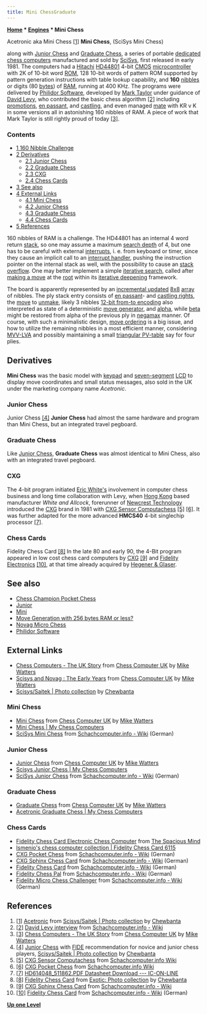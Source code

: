 ```yaml
---
title: Mini ChessGraduate
---
```

**[Home](Home "Home") \* [Engines](Engines "Engines") \* Mini Chess**



 [](http://www.flickr.com/photos/10261668@N05/859036624/in/set-72157600922172552/) Acetronic aka Mini Chess <a id="cite-note-1" href="#cite-ref-1">[1]</a> 
**Mini Chess**, (SciSys Mini Chess)  

along with [Junior Chess](#junior) and [Graduate Chess](#graduate), a series of portable [dedicated chess computers](Dedicated_Chess_Computers "Dedicated Chess Computers") manufactured and sold by [SciSys](Saitek "Saitek"), first released in early 1981. The computers had a [Hitachi](https://en.wikipedia.org/wiki/Hitachi_Ltd.) [HD44801](HMCS4xC "HMCS4xC") 4-bit [CMOS](https://en.wikipedia.org/wiki/CMOS) [microcontroller](https://en.wikipedia.org/wiki/Microcontroller) with 2K of 10-bit word [ROM](Memory#ROM "Memory"), 128 10-bit words of pattern ROM supported by pattern generation instructions with table lookup capability, and **160** [nibbles](Nibble "Nibble") or digits (80 [bytes](Byte "Byte")) of [RAM](Memory#RAM "Memory"), running at 400 KHz. The programs were delivered by [Philidor Software](Philidor_Software "Philidor Software"), developed by [Mark Taylor](Mark_Taylor "Mark Taylor") under guidance of [David Levy](David_Levy "David Levy"), who contributed the basic chess algorithm <a id="cite-note-2" href="#cite-ref-2">[2]</a> including [promotions](Promotions "Promotions"), [en passant](En_passant "En passant"), and [castling](Castling "Castling"), and even managed [mate](Checkmate "Checkmate") with KR v K in some versions all in astonishing 160 nibbles of RAM. A piece of work that Mark Taylor is still rightly proud of today <a id="cite-note-3" href="#cite-ref-3">[3]</a>. 



### Contents


* [1 160 Nibble Challenge](#160-nibble-challenge)
* [2 Derivatives](#derivatives)
	+ [2.1 Junior Chess](#junior-chess)
	+ [2.2 Graduate Chess](#graduate-chess)
	+ [2.3 CXG](#cxg)
	+ [2.4 Chess Cards](#chess-cards)
* [3 See also](#see-also)
* [4 External Links](#external-links)
	+ [4.1 Mini Chess](#mini-chess)
	+ [4.2 Junior Chess](#junior-chess-2)
	+ [4.3 Graduate Chess](#graduate-chess-2)
	+ [4.4 Chess Cards](#chess-cards-2)
* [5 References](#references)






160 nibbles of RAM is a challenge. The HD44801 has an internal 4 word return [stack](Stack "Stack"), so one may assume a maximum [search depth](Depth "Depth") of 4, but one has to be careful with external [interrupts](https://en.wikipedia.org/wiki/Interrupt), i. e. from keyboard or timer, since they cause an implicit call to an [interrupt handler](https://en.wikipedia.org/wiki/Interrupt_handler), pushing the instruction pointer on the internal stack as well, with the possibility to cause an [stack overflow](https://en.wikipedia.org/wiki/Stack_overflow). One may better implement a simple [iterative search](Iterative_Search "Iterative Search"), called after [making a move](Make_Move "Make Move") at the [root](Root "Root") within its [iterative deepening](Iterative_Deepening "Iterative Deepening") framework. 


The board is apparently represented by an [incremental updated](Incremental_Updates "Incremental Updates") [8x8](8x8_Board "8x8 Board") [array](Array "Array") of nibbles. The ply stack entry consists of [en passant](En_passant "En passant")- and [castling rights](Castling_Rights "Castling Rights"), the [move](Moves "Moves") to [unmake](Unmake_Move "Unmake Move"), likely 3 nibbles [12-bit from-to encoding](Encoding_Moves "Encoding Moves") also interpreted as state of a deterministic [move generator](Move_Generation "Move Generation"), and [alpha](Alpha "Alpha"), while [beta](Beta "Beta") might be restored from alpha of the previous ply in [negamax](Negamax "Negamax") manner. Of course, with such a minimalistic design, [move ordering](Move_Ordering "Move Ordering") is a big issue, and how to utilize the remaining nibbles in a most efficient manner, considering [MVV-LVA](MVV-LVA "MVV-LVA") and possibly maintaining a small [triangular PV-table](Triangular_PV-Table "Triangular PV-Table") say for four plies.



## Derivatives


**Mini Chess** was the basic model with [keypad](https://en.wikipedia.org/wiki/Keypad) and [seven-segment](https://en.wikipedia.org/wiki/Seven-segment_display) [LCD](https://en.wikipedia.org/wiki/Liquid_crystal_display) to display move coordinates and small status messages, also sold in the UK under the marketing company name *Acetronic*. 




### Junior Chess


 [](http://www.flickr.com/photos/10261668@N05/858189105/in/set-72157600922172552) Junior Chess <a id="cite-note-4" href="#cite-ref-4">[4]</a> 
**Junior Chess** had almost the same hardware and program than Mini Chess, but an integrated travel pegboard. 




### Graduate Chess


Like [Junior Chess](#junior), **Graduate Chess** was almost identical to Mini Chess, also with an integrated travel pegboard. 



### CXG


The 4-bit program initiated [Eric White's](Eric_White "Eric White") involvement in computer chess business and long time collaboration with Levy, when [Hong Kong](https://en.wikipedia.org/wiki/Hong_Kong) based manufacturer *White and Allcock*, forerunner of [Newcrest Technology](Newcrest_Technology "Newcrest Technology") introduced the [CXG](Newcrest_Technology#CXG "Newcrest Technology") brand in 1981 with [CXG Sensor Computachess](CXG_Sensor_Computachess "CXG Sensor Computachess") <a id="cite-note-5" href="#cite-ref-5">[5]</a> <a id="cite-note-6" href="#cite-ref-6">[6]</a>. It was further adapted for the more advanced **HMCS40** 4-bit singlechip processor <a id="cite-note-7" href="#cite-ref-7">[7]</a>.



### Chess Cards


 [](http://www.flickr.com/photos/10261668@N05/2071464244/in/set-72157600922174174) Fidelity Chess Card <a id="cite-note-8" href="#cite-ref-8">[8]</a> 
In the late 80 and early 90, the 4-Bit program appeared in low cost chess card computers by [CXG](Newcrest_Technology#CXG "Newcrest Technology") <a id="cite-note-9" href="#cite-ref-9">[9]</a> and [Fidelity Electronics](Fidelity_Electronics "Fidelity Electronics") <a id="cite-note-10" href="#cite-ref-10">[10]</a>, at that time already acquired by [Hegener & Glaser](Hegener_%26_Glaser "Hegener & Glaser"). 



## See also


* [Chess Champion Pocket Chess](Chess_Champion_Pocket_Chess "Chess Champion Pocket Chess")
* [Junior](Junior "Junior")
* [Mini](Mini "Mini")
* [Move Generation with 256 bytes RAM or less?](Sensor_Chess#MoveGeneration "Sensor Chess")
* [Novag Micro Chess](Novag_Micro_Chess "Novag Micro Chess")
* [Philidor Software](Philidor_Software "Philidor Software")


## External Links


* [Chess Computers - The UK Story](http://www.chesscomputeruk.com/html/chess_computers_-_the_uk_story.html) from [Chess Computer UK](http://www.chesscomputeruk.com/index.html) by [Mike Watters](Mike_Watters "Mike Watters")
* [Scisys and Novag : The Early Years](http://www.chesscomputeruk.com/html/scisys_and_novag___the_early_y.html) from [Chess Computer UK](http://www.chesscomputeruk.com/index.html) by [Mike Watters](Mike_Watters "Mike Watters")
* [Scisys/Saitek | Photo collection](http://www.flickr.com/photos/10261668@N05/sets/72157600922172552/) by [Chewbanta](Steve_Blincoe "Steve Blincoe")


### Mini Chess


* [Mini Chess](http://www.chesscomputeruk.com/html/mini_chess.html) from [Chess Computer UK](http://www.chesscomputeruk.com/index.html) by [Mike Watters](Mike_Watters "Mike Watters")
* [Mini Chess | My Chess Computers](http://electronicchess.free.fr/prehistory.html#minichess)
* [SciSys Mini Chess](http://www.schach-computer.info/wiki/index.php/SciSys_Mini_Chess) from [Schachcomputer.info - Wiki](http://www.schach-computer.info/wiki/index.php/Hauptseite_En) (German)


### Junior Chess


* [Junior Chess](http://www.chesscomputeruk.com/html/junior_chess.html) from [Chess Computer UK](http://www.chesscomputeruk.com/index.html) by [Mike Watters](Mike_Watters "Mike Watters")
* [Scisys Junior Chess | My Chess Computers](http://electronicchess.free.fr/prehistory.html#juniorchess2)
* [SciSys Junior Chess](http://www.schach-computer.info/wiki/index.php/SciSys_Junior_Chess) from [Schachcomputer.info - Wiki](http://www.schach-computer.info/wiki/index.php/Hauptseite_En) (German)


### Graduate Chess


* [Graduate Chess](http://www.chesscomputeruk.com/html/graduate_chess.html) from [Chess Computer UK](http://www.chesscomputeruk.com/index.html) by [Mike Watters](Mike_Watters "Mike Watters")
* [Acetronic Graduate Chess | My Chess Computers](http://electronicchess.free.fr/prehistory.html#acetronic)


### Chess Cards


* [Fidelity Chess Card Electronic Chess Computer](http://www.spacious-mind.com/html/chess_card.html) from [The Spacious Mind](The_Spacious_Mind "The Spacious Mind")
* [Ismenio's chess computer collection | Fidelity Chess Card 6115](http://www.ismenio.com/chess_fidelity_chess_card.html)
* [CXG Pocket Chess](http://www.schach-computer.info/wiki/index.php/CXG_Pocket_Chess) from [Schachcomputer.info - Wiki](http://www.schach-computer.info/wiki/index.php/Hauptseite_En) (German)
* [CXG Sphinx Chess Card](http://www.schach-computer.info/wiki/index.php/CXG_Sphinx_Chess_Card) from [Schachcomputer.info - Wiki](http://www.schach-computer.info/wiki/index.php/Hauptseite_En) (German)
* [Fidelity Chess Card](http://www.schach-computer.info/wiki/index.php/Fidelity_Chess_Card) from [Schachcomputer.info - Wiki](http://www.schach-computer.info/wiki/index.php/Hauptseite_En) (German)
* [Fidelity Chess Pal](http://www.schach-computer.info/wiki/index.php/Fidelity_Chess_Pal) from [Schachcomputer.info - Wiki](http://www.schach-computer.info/wiki/index.php/Hauptseite_En) (German)
* [Fidelity Micro Chess Challenger](http://www.schach-computer.info/wiki/index.php/Fidelity_Micro_Chess_Challenger) from [Schachcomputer.info - Wiki](http://www.schach-computer.info/wiki/index.php/Hauptseite_En) (German)


## References


1. <a id="cite-ref-1" href="#cite-note-1">[1]</a> [Acetronic](http://www.flickr.com/photos/10261668@N05/859036624/in/set-72157600922172552/) from [Scisys/Saitek | Photo collection](http://www.flickr.com/photos/10261668@N05/sets/72157600922172552/) by [Chewbanta](Steve_Blincoe "Steve Blincoe")
2. <a id="cite-ref-2" href="#cite-note-2">[2]</a> [David Levy interview](http://www.schach-computer.info/wiki/index.php/Levy,_David) from [Schachcomputer.info - Wiki](http://www.schach-computer.info/wiki/index.php/Hauptseite_En)
3. <a id="cite-ref-3" href="#cite-note-3">[3]</a> [Chess Computers - The UK Story](http://www.chesscomputeruk.com/html/chess_computers_-_the_uk_story.html) from [Chess Computer UK](http://www.chesscomputeruk.com/index.html) by [Mike Watters](Mike_Watters "Mike Watters")
4. <a id="cite-ref-4" href="#cite-note-4">[4]</a> [Junior Chess](http://www.flickr.com/photos/10261668@N05/858189105/in/set-72157600922172552) with [FIDE](FIDE "FIDE") recommendation for novice and junior chess players, [Scisys/Saitek | Photo collection](http://www.flickr.com/photos/10261668@N05/sets/72157600922172552/) by [Chewbanta](Steve_Blincoe "Steve Blincoe")
5. <a id="cite-ref-5" href="#cite-note-5">[5]</a> [CXG Sensor Computachess](http://www.schach-computer.info/wiki/index.php/CXG_Sensor_Computachess) from [Schachcomputer.info Wiki](http://www.schach-computer.info/wiki/index.php/Hauptseite_En)
6. <a id="cite-ref-6" href="#cite-note-6">[6]</a> [CXG Pocket Chess](http://www.schach-computer.info/wiki/index.php/CXG_Pocket_Chess) from [Schachcomputer.info Wiki](http://www.schach-computer.info/wiki/index.php/Hauptseite_En)
7. <a id="cite-ref-7" href="#cite-note-7">[7]</a> [HD614048\_511862.PDF Datasheet Download --- IC-ON-LINE](http://www.ic-on-line.cn/view_download.php?id=1124980&file=0065%5Chd614048_511862.pdf)
8. <a id="cite-ref-8" href="#cite-note-8">[8]</a> [Fidelity Chess Card](http://www.flickr.com/photos/10261668@N05/2071464244/in/set-72157600922174174) from [Exotic: Photo collection](http://www.flickr.com/photos/10261668@N05/sets/72157600922174174/with/2071464268/) by [Chewbanta](Steve_Blincoe "Steve Blincoe")
9. <a id="cite-ref-9" href="#cite-note-9">[9]</a> [CXG Sphinx Chess Card](http://www.schach-computer.info/wiki/index.php/CXG_Sphinx_Chess_Card) from [Schachcomputer.info - Wiki](http://www.schach-computer.info/wiki/index.php/Hauptseite_En)
10. <a id="cite-ref-10" href="#cite-note-10">[10]</a> [Fidelity Chess Card](http://www.schach-computer.info/wiki/index.php/Fidelity_Chess_Card) from [Schachcomputer.info - Wiki](http://www.schach-computer.info/wiki/index.php/Hauptseite_En) (German)

**[Up one Level](Engines "Engines")**







 
